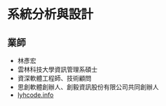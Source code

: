 # 系統分析與設計








## 業師

* 林彥宏
* 雲林科技大學資訊管理系碩士
* 資深軟體工程師、技術顧問
* 思創軟體創辦人、創毅資訊股份有限公司共同創辦人
* [lyhcode.info](http://lyhcode.info)




